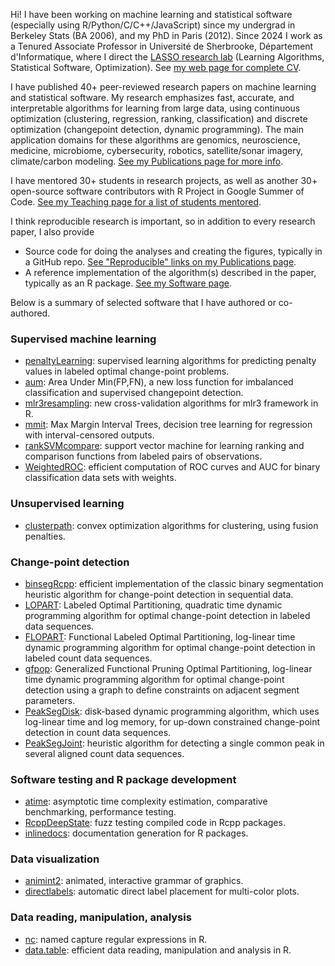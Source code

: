 Hi! I have been working on machine learning and statistical software
(especially using R/Python/C/C++/JavaScript) since my undergrad in
Berkeley Stats (BA 2006), and my PhD in Paris (2012). Since 2024 I
work as a Tenured Associate Professor in Université de Sherbrooke,
Département d'Informatique, where I direct the [LASSO research
lab](https://lassolab.org/) (Learning Algorithms, Statistical
Software, Optimization). 
See [my web page for complete
CV](https://tdhock.github.io/).

I have published 40+ peer-reviewed research papers on machine learning and statistical software. 
My research emphasizes fast, accurate, and interpretable algorithms for learning from large data, using continuous optimization (clustering, regression, ranking, classification) and discrete optimization (changepoint detection, dynamic programming). The main application domains for these algorithms are genomics, neuroscience, medicine, microbiome, cybersecurity, robotics, satellite/sonar imagery, climate/carbon modeling. [See my Publications page for more info](https://tdhock.github.io/publications/).

I have mentored 30+ students in research projects, as well as another 30+ open-source software contributors with R Project in Google Summer of Code.
[See my Teaching page for a list of students mentored](https://tdhock.github.io/teaching/).

I think reproducible research is important, so in addition to every research paper, I also provide

* Source code for doing the analyses and creating the figures,
  typically in a GitHub repo. [See "Reproducible" links on my
  Publications page](https://tdhock.github.io/publications/).
* A reference implementation of the algorithm(s) described in the
  paper, typically as an R package. [See my Software
  page](https://tdhock.github.io/software/).
  
Below is a summary of selected software that I have authored or co-authored.

### Supervised machine learning

* [penaltyLearning](https://github.com/tdhock/penaltyLearning): supervised learning algorithms for predicting penalty values in labeled optimal change-point problems.
* [aum](https://github.com/tdhock/aum): Area Under Min(FP,FN), a new loss function for imbalanced classification and supervised changepoint detection.
* [mlr3resampling](https://github.com/tdhock/mlr3resampling): new cross-validation algorithms for mlr3 framework in R.
* [mmit](https://github.com/aldro61/mmit): Max Margin Interval Trees, decision tree learning for regression with interval-censored outputs.
* [rankSVMcompare](https://github.com/tdhock/rankSVMcompare): support vector machine for learning ranking and comparison functions from labeled pairs of observations.
* [WeightedROC](https://github.com/tdhock/WeightedROC): efficient computation of ROC curves and AUC for binary classification data sets with weights.

### Unsupervised learning

* [clusterpath](http://clusterpath.r-forge.r-project.org/): convex optimization algorithms for clustering, using fusion penalties.

### Change-point detection

* [binsegRcpp](https://github.com/tdhock/binsegRcpp): efficient implementation of the classic binary segmentation heuristic algorithm for change-point detection in sequential data.
* [LOPART](https://github.com/tdhock/LOPART): Labeled Optimal Partitioning, quadratic time dynamic programming algorithm for optimal change-point detection in labeled data sequences.
* [FLOPART](https://github.com/tdhock/FLOPART): Functional Labeled Optimal Partitioning, log-linear time dynamic programming algorithm for optimal change-point detection in labeled count data sequences.
* [gfpop](https://github.com/vrunge/gfpop): Generalized Functional Pruning Optimal Partitioning, log-linear time dynamic programming algorithm for optimal change-point detection using a graph to define constraints on adjacent segment parameters.
* [PeakSegDisk](https://github.com/tdhock/PeakSegDisk): disk-based dynamic programming algorithm, which uses log-linear time and log memory, for up-down constrained change-point detection in count data sequences.
* [PeakSegJoint](https://github.com/tdhock/PeakSegJoint): heuristic algorithm for detecting a single common peak in several aligned count data sequences.

### Software testing and R package development

* [atime](https://github.com/tdhock/atime): asymptotic time complexity estimation, comparative benchmarking, performance testing.
* [RcppDeepState](https://github.com/FabrizioSandri/RcppDeepState): fuzz testing compiled code in Rcpp packages.
* [inlinedocs](https://github.com/tdhock/inlinedocs): documentation generation for R packages.

### Data visualization

* [animint2](https://github.com/tdhock/animint2): animated, interactive grammar of graphics.
* [directlabels](https://github.com/tdhock/directlabels): automatic direct label placement for multi-color plots.

### Data reading, manipulation, analysis

* [nc](https://github.com/tdhock/nc): named capture regular expressions in R.
* [data.table](https://github.com/rdatatable/data.table): efficient data reading, manipulation and analysis in R.
